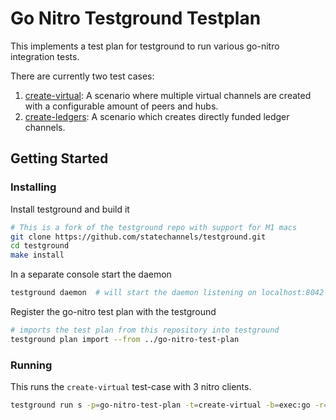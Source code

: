 # Go Nitro Testground Testplan
This implements a test plan for testground to run various go-nitro integration tests.

There are currently two test cases:
1. [create-virtual](./create-virtual.go): A scenario where multiple virtual channels are created with a configurable amount of peers and hubs.
2. [create-ledgers](./create-ledger.go): A scenario which creates directly funded ledger channels.

## Getting Started
### Installing
Install testground and build it
```sh
# This is a fork of the testground repo with support for M1 macs
git clone https://github.com/statechannels/testground.git
cd testground
make install

```

In a separate console start the daemon
```sh
testground daemon  # will start the daemon listening on localhost:8042 by default.
```

Register the go-nitro test plan with the testground
```sh
# imports the test plan from this repository into testground
testground plan import --from ../go-nitro-test-plan
```

### Running
This runs the `create-virtual` test-case with 3 nitro clients.
```sh
testground run s -p=go-nitro-test-plan -t=create-virtual -b=exec:go -r=local:exec -i 3
```